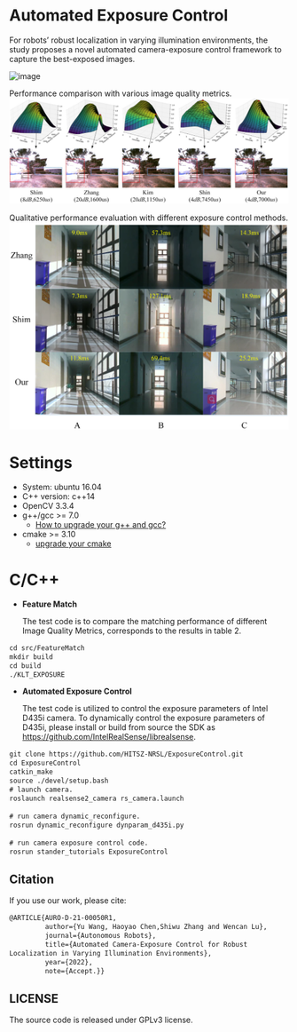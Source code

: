 # Automated Exposure Control
For robots’ robust localization in varying illumination environments, the study proposes a novel automated camera-exposure control framework to capture the best-exposed images.

![image](videos/video.gif)

  Performance comparison with various image quality metrics.
![image](images/Figure13.png#pic_center)

  Qualitative performance evaluation with different  exposure control methods.
![image](images/Figure16.png#pic_center)

# Settings
- System: ubuntu 16.04
- C++ version: c++14
- OpenCV 3.3.4
- g++/gcc >= 7.0
    - [How to upgrade your g++ and gcc?](https://www.zybuluo.com/iStarLee/note/1260368)
- cmake >= 3.10
    - [upgrade your cmake](https://www.zybuluo.com/iStarLee/note/1739997)

# C/C++
* **Feature Match**<br>

  The  test code is to compare the matching performance of  different Image Quality Metrics, corresponds to the results in table 2.
```
cd src/FeatureMatch
mkdir build
cd build 
./KLT_EXPOSURE
```
* **Automated Exposure Control**<br>

  The  test code is utilized to control the exposure parameters of Intel D435i camera. To dynamically control the exposure parameters of D435i, please install or build from source the SDK as https://github.com/IntelRealSense/librealsense.
```
git clone https://github.com/HITSZ-NRSL/ExposureControl.git
cd ExposureControl 
catkin_make
source ./devel/setup.bash
# launch camera.
roslaunch realsense2_camera rs_camera.launch

# run camera dynamic_reconfigure.
rosrun dynamic_reconfigure dynparam_d435i.py

# run camera exposure control code.
rosrun stander_tutorials ExposureControl 
```
## Citation

If you use our work, please cite:
```
@ARTICLE{AURO-D-21-00050R1,
         author={Yu Wang, Haoyao Chen,Shiwu Zhang and Wencan Lu},
         journal={Autonomous Robots},
         title={Automated Camera-Exposure Control for Robust Localization in Varying Illumination Environments},
         year={2022},
         note={Accept.}}
```
## LICENSE
The source code is released under GPLv3 license.